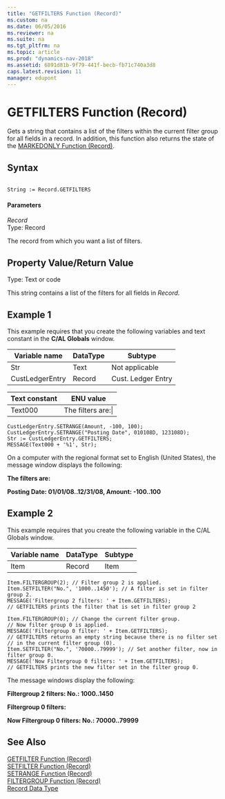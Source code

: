```yaml
---
title: "GETFILTERS Function (Record)"
ms.custom: na
ms.date: 06/05/2016
ms.reviewer: na
ms.suite: na
ms.tgt_pltfrm: na
ms.topic: article
ms.prod: "dynamics-nav-2018"
ms.assetid: 6891d81b-9f79-441f-becb-fb71c740a3d8
caps.latest.revision: 11
manager: edupont
---
```

# GETFILTERS Function (Record)
Gets a string that contains a list of the filters within the current filter group for all fields in a record. In addition, this function also returns the state of the [MARKEDONLY Function \(Record\)](MARKEDONLY-Function--Record-.md).  
  
## Syntax  
  
```  
  
String := Record.GETFILTERS  
```  
  
#### Parameters  
 *Record*  
 Type: Record  
  
 The record from which you want a list of filters.  
  
## Property Value/Return Value  
 Type: Text or code  
  
 This string contains a list of the filters for all fields in *Record*.  
  
## Example 1
 This example requires that you create the following variables and text constant in the **C/AL Globals** window.  
  
|Variable name|DataType|Subtype|  
|-------------------|--------------|-------------|  
|Str|Text|Not applicable|  
|CustLedgerEntry|Record|Cust. Ledger Entry|  
  
|Text constant|ENU value|  
|-------------------|---------------|  
|Text000|The filters are:\\|  
  
```  
CustLedgerEntry.SETRANGE(Amount, -100, 100);  
CustLedgerEntry.SETRANGE("Posting Date", 010108D, 123108D);  
Str := CustLedgerEntry.GETFILTERS;  
MESSAGE(Text000 + '%1', Str);  
```  
  
 On a computer with the regional format set to English \(United States\), the message window displays the following:  
  
 **The filters are:**  
  
 **Posting Date: 01/01/08..12/31/08, Amount: -100..100**  
  
## Example 2
 This example requires that you create the following variable in the C/AL Globals window.  
  
|Variable name|DataType|Subtype|  
|-------------------|--------------|-------------|  
|Item|Record|Item|  
  
```  
Item.FILTERGROUP(2); // Filter group 2 is applied.  
Item.SETFILTER("No.", '1000..1450'); // A filter is set in filter group 2.  
MESSAGE('Filtergroup 2 filters: ' + Item.GETFILTERS);   
// GETFILTERS prints the filter that is set in filter group 2  
  
Item.FILTERGROUP(0); // Change the current filter group.   
// Now filter group 0 is applied.  
MESSAGE('Filtergroup 0 filter: ' + Item.GETFILTERS);   
// GETFILTERS returns an empty string because there is no filter set   
// in the current filter group (0).  
Item.SETFILTER("No.", '70000..79999'); // Set another filter, now in filter group 0.  
MESSAGE('Now Filtergroup 0 filters: ' + Item.GETFILTERS);   
// GETFILTERS prints the new filter set in the filter group 0.  
```  
  
 The message windows display the following:  
  
 **Filtergroup 2 filters: No.: 1000..1450**  
  
 **Filtergroup 0 filters:**  
  
 **Now Filtergroup 0 filters: No.: 70000..79999**  
  
## See Also  
 [GETFILTER Function \(Record\)](GETFILTER-Function--Record-.md)   
 [SETFILTER Function \(Record\)](SETFILTER-Function--Record-.md)   
 [SETRANGE Function \(Record\)](SETRANGE-Function--Record-.md)   
 [FILTERGROUP Function \(Record\)](FILTERGROUP-Function--Record-.md)   
 [Record Data Type](Record-Data-Type.md)